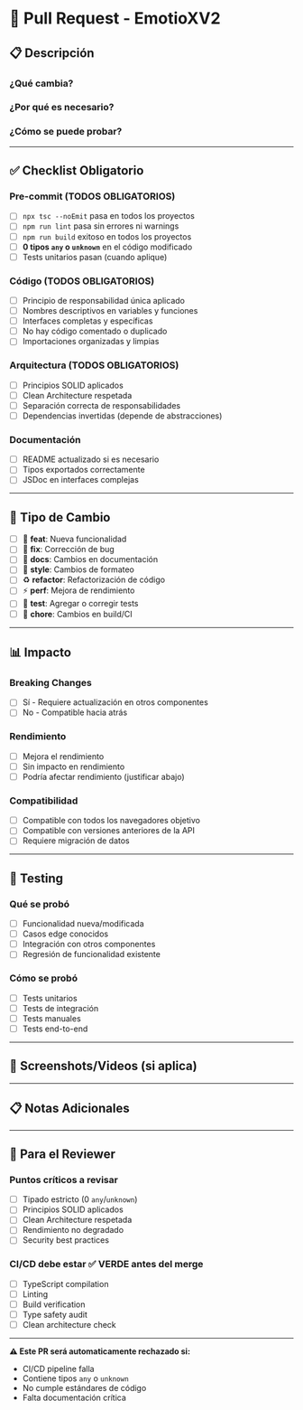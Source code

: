 # 🚀 Pull Request - EmotioXV2

## 📋 Descripción

### ¿Qué cambia?
<!-- Describe brevemente qué hace este PR -->

### ¿Por qué es necesario?
<!-- Explica la razón del cambio -->

### ¿Cómo se puede probar?
<!-- Pasos específicos para verificar el cambio -->

---

## ✅ Checklist Obligatorio

### **Pre-commit (TODOS OBLIGATORIOS)**
- [ ] `npx tsc --noEmit` pasa en todos los proyectos
- [ ] `npm run lint` pasa sin errores ni warnings  
- [ ] `npm run build` exitoso en todos los proyectos
- [ ] **0 tipos `any` o `unknown`** en el código modificado
- [ ] Tests unitarios pasan (cuando aplique)

### **Código (TODOS OBLIGATORIOS)**
- [ ] Principio de responsabilidad única aplicado
- [ ] Nombres descriptivos en variables y funciones
- [ ] Interfaces completas y específicas
- [ ] No hay código comentado o duplicado
- [ ] Importaciones organizadas y limpias

### **Arquitectura (TODOS OBLIGATORIOS)**
- [ ] Principios SOLID aplicados
- [ ] Clean Architecture respetada
- [ ] Separación correcta de responsabilidades
- [ ] Dependencias invertidas (depende de abstracciones)

### **Documentación**
- [ ] README actualizado si es necesario
- [ ] Tipos exportados correctamente
- [ ] JSDoc en interfaces complejas

---

## 🎯 Tipo de Cambio

- [ ] 🚀 **feat**: Nueva funcionalidad
- [ ] 🐛 **fix**: Corrección de bug
- [ ] 📝 **docs**: Cambios en documentación
- [ ] 🎨 **style**: Cambios de formateo
- [ ] ♻️ **refactor**: Refactorización de código
- [ ] ⚡ **perf**: Mejora de rendimiento
- [ ] 🧪 **test**: Agregar o corregir tests
- [ ] 🔧 **chore**: Cambios en build/CI

---

## 📊 Impacto

### **Breaking Changes**
- [ ] Sí - Requiere actualización en otros componentes
- [ ] No - Compatible hacia atrás

### **Rendimiento**
- [ ] Mejora el rendimiento
- [ ] Sin impacto en rendimiento
- [ ] Podría afectar rendimiento (justificar abajo)

### **Compatibilidad**
- [ ] Compatible con todos los navegadores objetivo
- [ ] Compatible con versiones anteriores de la API
- [ ] Requiere migración de datos

---

## 🧪 Testing

### **Qué se probó**
- [ ] Funcionalidad nueva/modificada
- [ ] Casos edge conocidos
- [ ] Integración con otros componentes
- [ ] Regresión de funcionalidad existente

### **Cómo se probó**
- [ ] Tests unitarios
- [ ] Tests de integración
- [ ] Tests manuales
- [ ] Tests end-to-end

---

## 📸 Screenshots/Videos (si aplica)

<!-- Agregar capturas de pantalla o videos para cambios de UI -->

---

## 📋 Notas Adicionales

<!-- Cualquier información adicional que el reviewer deba saber -->

---

## 🚨 Para el Reviewer

### **Puntos críticos a revisar**
- [ ] Tipado estricto (0 `any`/`unknown`)
- [ ] Principios SOLID aplicados
- [ ] Clean Architecture respetada
- [ ] Rendimiento no degradado
- [ ] Security best practices

### **CI/CD debe estar ✅ VERDE antes del merge**
- [ ] TypeScript compilation
- [ ] Linting
- [ ] Build verification
- [ ] Type safety audit
- [ ] Clean architecture check

---

**⚠️ Este PR será automaticamente rechazado si:**
- CI/CD pipeline falla
- Contiene tipos `any` o `unknown`
- No cumple estándares de código
- Falta documentación crítica
